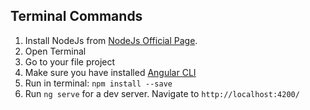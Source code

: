 ## Terminal Commands

1. Install NodeJs from [NodeJs Official Page](https://nodejs.org/en).
2. Open Terminal
3. Go to your file project
4. Make sure you have installed [Angular CLI](https://github.com/angular/angular-cli)
5. Run in terminal: ```npm install --save```
6. Run `ng serve` for a dev server. Navigate to `http://localhost:4200/`
